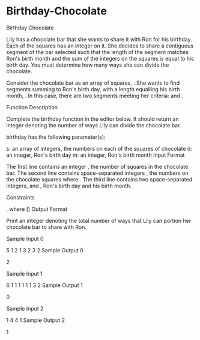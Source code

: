 # Birthday-Chocolate
Birthday Chocolate


Lily has a chocolate bar that she wants to share it with Ron for his birthday. Each of the squares has an integer on it. She decides to share a contiguous segment of the bar selected such that the length of the segment matches Ron's birth month and the sum of the integers on the squares is equal to his birth day. You must determine how many ways she can divide the chocolate.

Consider the chocolate bar as an array of squares, . She wants to find segments summing to Ron's birth day,  with a length equalling his birth month, . In this case, there are two segments meeting her criteria:  and .

Function Description

Complete the birthday function in the editor below. It should return an integer denoting the number of ways Lily can divide the chocolate bar.

birthday has the following parameter(s):

s: an array of integers, the numbers on each of the squares of chocolate
d: an integer, Ron's birth day
m: an integer, Ron's birth month
Input Format

The first line contains an integer , the number of squares in the chocolate bar. 
The second line contains  space-separated integers , the numbers on the chocolate squares where . 
The third line contains two space-separated integers,  and , Ron's birth day and his birth month.

Constraints

, where ()
Output Format

Print an integer denoting the total number of ways that Lily can portion her chocolate bar to share with Ron.

Sample Input 0

5
1 2 1 3 2
3 2
Sample Output 0

2

Sample Input 1

6
1 1 1 1 1 1
3 2
Sample Output 1

0

Sample Input 2

1
4
4 1
Sample Output 2

1



